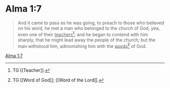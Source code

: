 # Alma 1:7

> And it came to pass as he was going, to preach to those who believed on his word, he met a man who belonged to the church of God, yea, even one of their <u>teachers</u>[^a]; and he began to contend with him sharply, that he might lead away the people of the church; but the man withstood him, admonishing him with the <u>words</u>[^b] of God.

[Alma 1:7](https://www.churchofjesuschrist.org/study/scriptures/bofm/alma/1?lang=eng&id=p7#p7)


[^a]: TG [[Teacher]].
[^b]: TG [[Word of God]]; [[Word of the Lord]].
